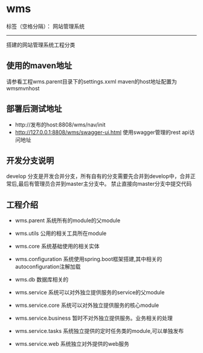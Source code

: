 ﻿# wms

标签（空格分隔）： 网站管理系统

---

搭建的网站管理系统工程分类

## 使用的maven地址
请参看工程wms.parent目录下的settings.xxml
maven的host地址配置为wmsmvnhost

## 部署后测试地址
* http://发布的host:8808/wms/nav/init
* http://127.0.0.1:8808/wms/swagger-ui.html  使用swagger管理的rest api访问地址

## 开发分支说明
develop 分支是开发合并分支，所有自有的分支需要先合并到develop中，合并正常后,最后有管理员合并到master主分支中。
禁止直接向master分支中提交代码

## 工程介绍
* wms.parent
  系统所有的module的父module

* wms.utils
  公用的相关工具所在module

* wms.core 
  系统基础使用的相关实体

* wms.configuration 
  系统使用spring.boot框架搭建,其中相关的autoconfiguration注解加载

* wms.db 
  数据库相关的

* wms.service
  系统可以对外独立提供服务的service的父module

* wms.service.core
  系统可以对外独立提供服务的核心module

* wms.service.business
  暂时不对外独立提供服务。业务相关的处理

* wms.service.tasks
  系统独立提供的定时任务类的module,可以单独发布

* wms.service.web
   系统独立对外提供的web服务



